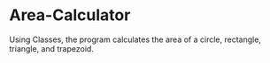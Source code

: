 # Area-Calculator
Using Classes, the program calculates the area of a circle, rectangle, triangle, and trapezoid.
